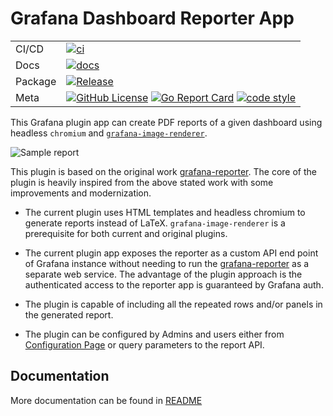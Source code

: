 # Grafana Dashboard Reporter App

|         |                                                                                                                                                                                                                                                                                                                                                                                                                 |
| ------- | --------------------------------------------------------------------------------------------------------------------------------------------------------------------------------------------------------------------------------------------------------------------------------------------------------------------------------------------------------------------------------------------------------------- |
| CI/CD   | [![ci](https://github.com/mahendrapaipuri/grafana-dashboard-reporter-app/workflows/CI/badge.svg)](https://github.com/mahendrapaipuri/grafana-dashboard-reporter-app)                                                |
| Docs    | [![docs](https://img.shields.io/badge/docs-passing-green?style=flat&link=https://github.com/mahendrapaipuri/grafana-dashboard-reporter-app/blob/main/src/README.md)](https://github.com/mahendrapaipuri/grafana-dashboard-reporter-app/blob/main/src/README.md)                                                                                                                                                                                                                               |
| Package | [![Release](https://img.shields.io/github/v/release/mahendrapaipuri/grafana-dashboard-reporter-app.svg?include_prereleases)](https://github.com/mahendrapaipuri/grafana-dashboard-reporter-app/releases/latest)                                                                                                                                                                     |
| Meta    | [![GitHub License](https://img.shields.io/github/license/mahendrapaipuri/grafana-dashboard-reporter-app)](https://gitlab.com/mahendrapaipuri/grafana-dashboard-reporter-app) [![Go Report Card](https://goreportcard.com/badge/github.com/mahendrapaipuri/grafana-dashboard-reporter-app)](https://goreportcard.com/report/github.com/mahendrapaipuri/grafana-dashboard-reporter-app) [![code style](https://img.shields.io/badge/code%20style-gofmt-blue.svg)](https://pkg.go.dev/cmd/gofmt) |

This Grafana plugin app can create PDF reports of a given dashboard using headless `chromium` 
and [`grafana-image-renderer`](https://github.com/grafana/grafana-image-renderer).

![Sample report](https://github.com/mahendrapaipuri/grafana-dashboard-reporter-app/blob/main/docs/pngs/sample_report.png)

This plugin is based on the original work 
[grafana-reporter](https://github.com/IzakMarais/reporter). 
The core of the plugin is heavily inspired from the above stated work with some 
improvements and modernization. 

- The current plugin uses HTML templates and headless chromium to generate reports 
  instead of LaTeX. `grafana-image-renderer` is a prerequisite for both current and 
  original plugins.

- The current plugin app exposes the reporter as a custom API end point of Grafana instance without 
  needing to run the [grafana-reporter](https://github.com/IzakMarais/reporter) 
  as a separate web service. The advantage of the plugin approach is the authenticated 
  access to the reporter app is guaranteed by Grafana auth.

- The plugin is capable of including all the repeated rows and/or panels in the 
  generated report.

- The plugin can be configured by Admins and users either from 
  [Configuration Page](./src/img/light.png) or query parameters to the report API.

## Documentation

More documentation can be found in [README](./src/README.md)
